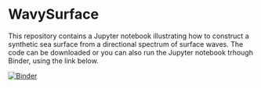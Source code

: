# WavySurface

This repository contains a Jupyter notebook illustrating how to construct a synthetic sea surface from a directional spectrum of surface waves. 
The code can be downloaded or you can also run the Jupyter notebook trhough Binder, using the link below.

[![Binder](https://mybinder.org/badge_logo.svg)](https://mybinder.org/v2/gh/biavillas/WavySurface/master)
